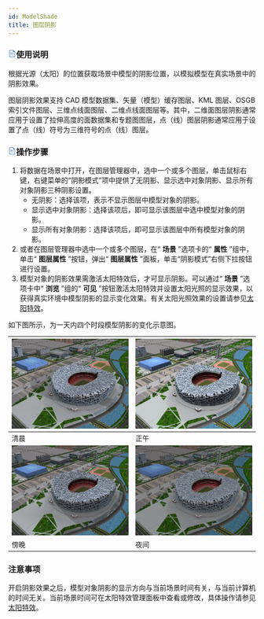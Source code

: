 ```yaml
---
id: ModelShade
title: 图层阴影  
---  
```

### ![](../../img/read.gif)使用说明

根据光源（太阳）的位置获取场景中模型的阴影位置，以模拟模型在真实场景中的阴影效果。

图层阴影效果支持 CAD 模型数据集、矢量（模型）缓存图层、KML 图层、OSGB
索引文件图层、三维点线面图层、二维点线面图层等。其中，二维面图层阴影通常应用于设置了拉伸高度的面数据集和专题图图层，点（线）图层阴影通常应用于设置了点（线）符号为三维符号的点（线）图层。

### ![](../../img/read.gif)操作步骤

  1. 将数据在场景中打开，在图层管理器中，选中一个或多个图层，单击鼠标右键，右键菜单的“阴影模式”项中提供了无阴影、显示选中对象阴影、显示所有对象阴影三种阴影设置。 
      * 无阴影：选择该项，表示不显示图层中模型对象的阴影。
      * 显示选中对象阴影：选择该项后，即可显示该图层中选中模型对象的阴影。
      * 显示所有对象阴影：选择该项后，即可显示该图层中所有模型对象的阴影。
  2. 或者在图层管理器中选中一个或多个图层，在“ **场景** ”选项卡的“ **属性** ”组中，单击“ **图层属性** ”按钮，弹出“ **图层属性** ”面板，单击“阴影模式”右侧下拉按钮进行设置。
  3. 模型对象的阴影效果需激活太阳特效后，才可显示阴影。可以通过“ **场景** ”选项卡中“ **浏览** ”组的“ **可见** ”按钮激活太阳特效并设置太阳光照的显示效果，以获得真实环境中模型阴影的显示变化效果。有关太阳光照效果的设置请参见[太阳特效](SunEffect)。    

如下图所示，为一天内四个时段模型阴影的变化示意图。

![](img/MorningShade.png) | ![](img/NoonShade.png)  
---|---  
清晨 | 正午  
![](img/EveningShade.png) | ![](img/NightShade.png)  
傍晚 | 夜间  

### 注意事项

  开启阴影效果之后，模型对象阴影的显示方向与当前场景时间有关，与当前计算机的时间无关。当前场景时间可在太阳特效管理面板中查看或修改，具体操作请参见[太阳特效](SunEffect)。




